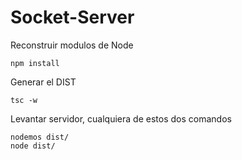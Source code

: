 # Socket-Server

Reconstruir modulos de Node
```
npm install
```

Generar el DIST
```
tsc -w
```

Levantar servidor, cualquiera de estos dos comandos
```
nodemos dist/
node dist/
```